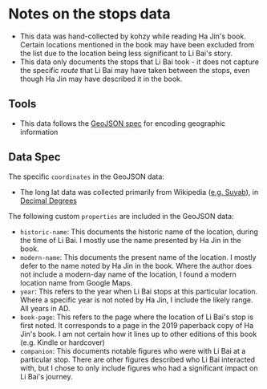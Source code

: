 # Notes on the stops data
* This data was hand-collected by kohzy while reading Ha Jin's book. Certain locations mentioned in the book may have been excluded from the list due to the location being less significant to Li Bai's story.
* This data only documents the stops that Li Bai took - it does not capture the specific *route* that Li Bai may have taken between the stops, even though Ha Jin may have described it in the book.

## Tools
* This data follows the [GeoJSON spec](https://geojson.org/) for encoding geographic information

## Data Spec
The specific `coordinates` in the GeoJSON data:
* The long lat data was collected primarily from Wikipedia ([e.g. Suyab](https://tools.wmflabs.org/geohack/geohack.php?pagename=Suyab&params=42_48_18.8_N_75_11_59.6_E_type:landmark)), in [Decimal Degrees](https://en.wikipedia.org/wiki/Decimal_degrees)

The following custom `properties` are included in the GeoJSON data:
* `historic-name`: This documents the historic name of the location, during the time of Li Bai. I mostly use the name presented by Ha Jin in the book.
* `modern-name`: This documents the present name of the location. I mostly defer to the name noted by Ha Jin in the book. Where the author does not include a modern-day name of the location, I found a modern location name from Google Maps.
* `year`: This refers to the year when Li Bai stops at this particular location. Where a specific year is not noted by Ha Jin, I include the likely range. All years in AD.
* `book-page`: This refers to the page where the location of Li Bai's stop is first noted. It corresponds to a page in the 2019 paperback copy of Ha Jin's book. I am not certain how it lines up to other editions of this book (e.g. Kindle or hardcover)
* `companion`: This documents notable figures who were with Li Bai at a particular stop. There are other figures described who Li Bai interacted with, but I chose to only include figures who had a significant impact on Li Bai's journey.